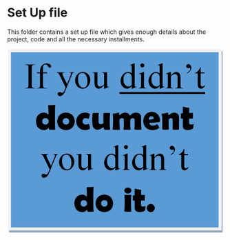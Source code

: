 # Set Up file

This folder contains a set up file which gives enough details about the project, code and all the necessary installments.

<p align="center">
<img src="Img/if-you-didnt-document-you-did-not-do-it2.png">
</p>
